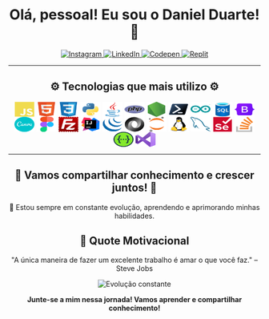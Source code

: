 <h1 align="center">Olá, pessoal! Eu sou o Daniel Duarte! 👋</h1>

<p align="center">
  <a href="https://www.instagram.com/dani__s2__/">
    <img src="https://img.shields.io/badge/Instagram-E4405F?style=for-the-badge&logo=instagram&logoColor=white" alt="Instagram">
  </a>
  <a href="https://www.linkedin.com/in/daniel-duarte-b53806224/">
    <img src="https://img.shields.io/badge/linkedin-836FFF?style=for-the-badge&logo=linkedin&logoColor=white" alt="LinkedIn">
  </a>
  <a href="https://codepen.io/danielduarte3105">
    <img src="https://img.shields.io/badge/codepen-564a5d?style=for-the-badge&logo=codepen&logoColor=white" alt="Codepen">
  </a>
  <a href="https://replit.com/@Daniel31052003">
    <img src="https://img.shields.io/badge/replit-E4405F?style=for-the-badge&logo=replit&logoColor=white" alt="Replit">
  </a>
</p>

---

<h2 align="center">⚙️ Tecnologias que mais utilizo ⚙️</h2>

<div align="center" style="display: inline_block;">
    <img align="center" alt="" height="30" width="40" src="https://raw.githubusercontent.com/devicons/devicon/master/icons/javascript/javascript-plain.svg">
    <img align="center" alt="" height="30" width="40" src="https://raw.githubusercontent.com/devicons/devicon/master/icons/html5/html5-original.svg">
    <img align="center" alt="" height="30" width="40" src="https://raw.githubusercontent.com/devicons/devicon/master/icons/css3/css3-original.svg">
    <img align="center" alt="" height="30" width="40" src="https://raw.githubusercontent.com/devicons/devicon/master/icons/python/python-original.svg">
    <img align="center" alt="" height="30" width="40" src="https://raw.githubusercontent.com/devicons/devicon/master/icons/java/java-original.svg">
    <img align="center" alt="" height="30" width="40" src="https://raw.githubusercontent.com/devicons/devicon/master/icons/php/php-original.svg">
    <img align="center" alt="" height="30" width="40" src="https://raw.githubusercontent.com/devicons/devicon/master/icons/nodejs/nodejs-original.svg">
    <img align="center" alt="" height="30" width="40" src="https://raw.githubusercontent.com/devicons/devicon/master/icons/powershell/powershell-original.svg">
    <img align="center" alt="" height="30" width="40" src="https://raw.githubusercontent.com/devicons/devicon/master/icons/arduino/arduino-original.svg">
    <img align="center" alt="" height="30" width="40" src="https://raw.githubusercontent.com/devicons/devicon/master/icons/azuresqldatabase/azuresqldatabase-original.svg">
    <img align="center" alt="" height="30" width="40" src="https://raw.githubusercontent.com/devicons/devicon/master/icons/bootstrap/bootstrap-original.svg">
    <img align="center" alt="" height="30" width="40" src="https://raw.githubusercontent.com/devicons/devicon/master/icons/canva/canva-original.svg">
    <img align="center" alt="" height="30" width="40" src="https://raw.githubusercontent.com/devicons/devicon/master/icons/figma/figma-original.svg">
    <img align="center" alt="" height="30" width="40" src="https://raw.githubusercontent.com/devicons/devicon/master/icons/filezilla/filezilla-original.svg">
    <img align="center" alt="" height="30" width="40" src="https://raw.githubusercontent.com/devicons/devicon/master/icons/intellij/intellij-original.svg">
    <img align="center" alt="" height="30" width="40" src="https://raw.githubusercontent.com/devicons/devicon/master/icons/jquery/jquery-original.svg">
    <img align="center" alt="" height="30" width="40" src="https://raw.githubusercontent.com/devicons/devicon/master/icons/json/json-original.svg">
    <img align="center" alt="" height="30" width="40" src="https://raw.githubusercontent.com/devicons/devicon/master/icons/jupyter/jupyter-original.svg">
    <img align="center" alt="" height="30" width="40" src="https://raw.githubusercontent.com/devicons/devicon/master/icons/linux/linux-original.svg">
    <img align="center" alt="" height="30" width="40" src="https://raw.githubusercontent.com/devicons/devicon/master/icons/mysql/mysql-original.svg">
    <img align="center" alt="" height="30" width="40" src="https://raw.githubusercontent.com/devicons/devicon/master/icons/selenium/selenium-original.svg">
    <img align="center" alt="" height="30" width="40" src="https://raw.githubusercontent.com/devicons/devicon/master/icons/stackoverflow/stackoverflow-original.svg">
    <img align="center" alt="" height="30" width="40" src="https://raw.githubusercontent.com/devicons/devicon/master/icons/swagger/swagger-original.svg">
    <img align="center" alt="" height="30" width="40" src="https://raw.githubusercontent.com/devicons/devicon/master/icons/visualstudio/visualstudio-original.svg">
</div>

---

<h2 align="center">🚀 Vamos compartilhar conhecimento e crescer juntos! 🚀</h2>

<p align="center">🔴 Estou sempre em constante evolução, aprendendo e aprimorando minhas habilidades.</p>


<h2 align="center">🌟 Quote Motivacional</h2>

<p align="center">"A única maneira de fazer um excelente trabalho é amar o que você faz." – Steve Jobs</p>

<p align="center">
  <img src="https://media.giphy.com/media/3oKIPsx2VAYAgEHC12/giphy.gif" width="300" alt="Evolução constante">
</p>

<p align="center">
  <b>Junte-se a mim nessa jornada! Vamos aprender e compartilhar conhecimento!</b>
</p>
